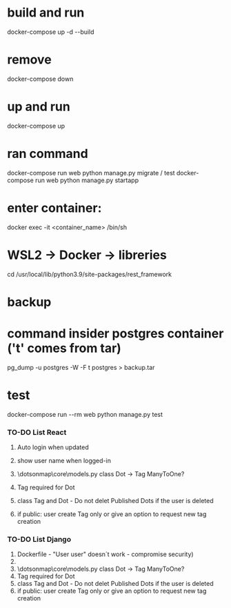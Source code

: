 # build and run
docker-compose up -d --build

# remove
docker-compose down

# up and run
docker-compose up

# ran command
docker-compose run web python manage.py migrate / test
docker-compose run web python manage.py startapp <name>

# enter container:
docker exec -it <container_name> /bin/sh 

# WSL2 -> Docker -> libreries
cd /usr/local/lib/python3.9/site-packages/rest_framework

# backup
# command insider postgres container ('t' comes from tar)
pg_dump -u postgres -W -F t postgres > backup.tar

# test
docker-compose run --rm  web python manage.py test


### TO-DO List React
1) Auto login when updated
2) show user name when logged-in

3) \dotsonmap\core\models.py class Dot -> Tag ManyToOne?
4) Tag required for Dot
5) class Tag and Dot - Do not delet Published Dots if the user is deleted
6) if public: user create Tag only or give an option to request new tag creation 

### TO-DO List Django 
1) Dockerfile - "User user" doesn´t work - compromise security)
2)
3) \dotsonmap\core\models.py class Dot -> Tag ManyToOne?
4) Tag required for Dot
5) class Tag and Dot - Do not delet Published Dots if the user is deleted
6) if public: user create Tag only or give an option to request new tag creation 



